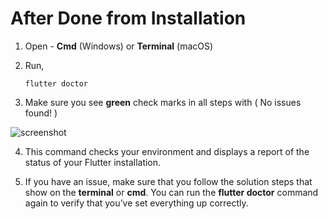# After Done from Installation

1. Open - **Cmd** (Windows) or **Terminal** (macOS)

2. Run,

   ```shell
   flutter doctor
   ```

3. Make sure you see **green** check marks in all steps with ( No issues found! )

![screenshot](https://lh5.googleusercontent.com/bcv1I4hrEV6TPca9PxcQ_Cd66bXBOJwwi-g_qruPNMsz7vYBxfcngYq-VxoYr8KX6MUGev_69oGeqk9EbooeYKjrKP9KcgnaEggqNNLUO5nWY-9aeI8hCg0e3uLJwO-ppUK1BQKj)

4. This command checks your environment and displays a report of the status of your Flutter installation.

5. If you have an issue, make sure that you follow the solution steps that show on the **terminal** or **cmd**. You can run the **flutter doctor** command again to verify that you’ve set everything up correctly.
